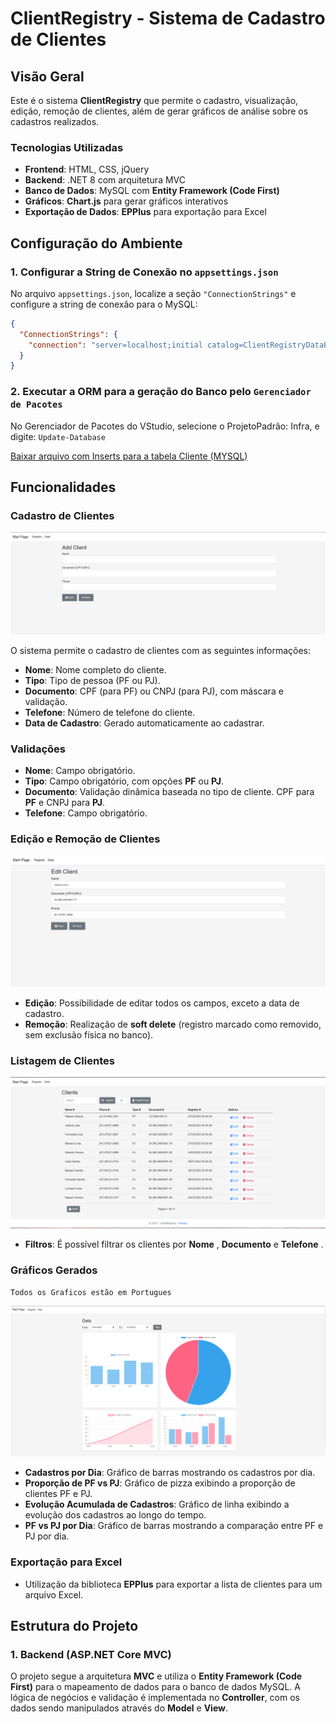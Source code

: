 # ClientRegistry - Sistema de Cadastro de Clientes

## Visão Geral

Este é o sistema **ClientRegistry** que permite o cadastro, visualização, edição, remoção de clientes, além de gerar gráficos de análise sobre os cadastros realizados. 

### Tecnologias Utilizadas

- **Frontend**: HTML, CSS, jQuery
- **Backend**: .NET 8 com arquitetura MVC
- **Banco de Dados**: MySQL com **Entity Framework (Code First)**
- **Gráficos**: **Chart.js** para gerar gráficos interativos
- **Exportação de Dados**: **EPPlus** para exportação para Excel

## Configuração do Ambiente

### 1. Configurar a String de Conexão no `appsettings.json`

No arquivo `appsettings.json`, localize a seção `"ConnectionStrings"` e configure a string de conexão para o MySQL:

```json
{
  "ConnectionStrings": {
    "connection": "server=localhost;initial catalog=ClientRegistryDataBase;uid=*admin*;pwd=*admin*;"
  }
}
```

### 2. Executar a ORM para a geração do Banco pelo `Gerenciador de Pacotes`

No Gerenciador de Pacotes do VStudio, selecione o ProjetoPadrão: Infra, e digite: `Update-Database`

[Baixar arquivo com Inserts para a tabela Cliente (MYSQL)](https://raw.githubusercontent.com/EduardoGuedes06/ClientRegistry.MVC/main/doc/Insert.sql)

## Funcionalidades

### Cadastro de Clientes

![Cadastro](doc/Images/Register.PNG)

O sistema permite o cadastro de clientes com as seguintes informações:
- **Nome**: Nome completo do cliente.
- **Tipo**: Tipo de pessoa (PF ou PJ).
- **Documento**: CPF (para PF) ou CNPJ (para PJ), com máscara e validação.
- **Telefone**: Número de telefone do cliente.
- **Data de Cadastro**: Gerado automaticamente ao cadastrar.

### Validações
- **Nome**: Campo obrigatório.
- **Tipo**: Campo obrigatório, com opções **PF** ou **PJ**.
- **Documento**: Validação dinâmica baseada no tipo de cliente. CPF para **PF** e CNPJ para **PJ**.
- **Telefone**: Campo obrigatório.

### Edição e Remoção de Clientes

![Edit](doc/Images/Edit.PNG)

- **Edição**: Possibilidade de editar todos os campos, exceto a data de cadastro.
- **Remoção**: Realização de **soft delete** (registro marcado como removido, sem exclusão física no banco).

### Listagem de Clientes

![Start](doc/Images/Start.PNG)
- **Filtros**: É possível filtrar os clientes por **Nome** , **Documento** e **Telefone** .

### Gráficos Gerados

    Todos os Graficos estão em Portugues
   ![Data](doc/Images/Data.PNG)

- **Cadastros por Dia**: Gráfico de barras mostrando os cadastros por dia.
- **Proporção de PF vs PJ**: Gráfico de pizza exibindo a proporção de clientes PF e PJ.
- **Evolução Acumulada de Cadastros**: Gráfico de linha exibindo a evolução dos cadastros ao longo do tempo.
- **PF vs PJ por Dia**: Gráfico de barras mostrando a comparação entre PF e PJ por dia.

### Exportação para Excel

- Utilização da biblioteca **EPPlus** para exportar a lista de clientes para um arquivo Excel.

## Estrutura do Projeto

### 1. **Backend (ASP.NET Core MVC)**

O projeto segue a arquitetura **MVC** e utiliza o **Entity Framework (Code First)** para o mapeamento de dados para o banco de dados MySQL. A lógica de negócios e validação é implementada no **Controller**, com os dados sendo manipulados através do **Model** e **View**.

